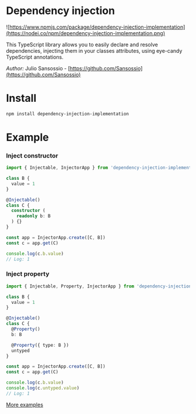 # Dependency injection

![https://www.npmjs.com/package/dependency-injection-implementation](https://nodei.co/npm/dependency-injection-implementation.png)

This TypeScript library allows you to easily declare and resolve dependencies, injecting them in your classes attributes, using eye-candy TypeScript annotations.

*Author:* Julio Sansossio - [https://github.com/Sansossio](https://github.com/Sansossio)

# Install
```sh
npm install dependency-injection-implementation
```

# Example
### Inject constructor
```ts
import { Injectable, InjectorApp } from 'dependency-injection-implementation'

class B {
  value = 1
}

@Injectable()
class C {
  constructor (
    readonly b: B
  ) {}
}

const app = InjectorApp.create([C, B])
const c = app.get(C)

console.log(c.b.value)
// Log: 1

```
### Inject property
```ts
import { Injectable, Property, InjectorApp } from 'dependency-injection-implementation'

class B {
  value = 1
}

@Injectable()
class C {
  @Property()
  b: B

  @Property({ type: B })
  untyped
}

const app = InjectorApp.create([C, B])
const c = app.get(C)

console.log(c.b.value)
console.log(c.untyped.value)
// Log: 1
```
[More examples](https://github.com/Sansossio/dependency-injection/tree/master/examples)
